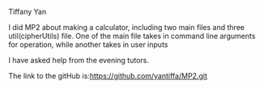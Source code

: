 Tiffany Yan

I did MP2 about making a calculator, including two main files and three util(cipherUtils) file. One of the main file takes in command line arguments for operation, while another takes in user inputs

I have asked help from the evening tutors.

The link to the gitHub is:https://github.com/yantiffa/MP2.git